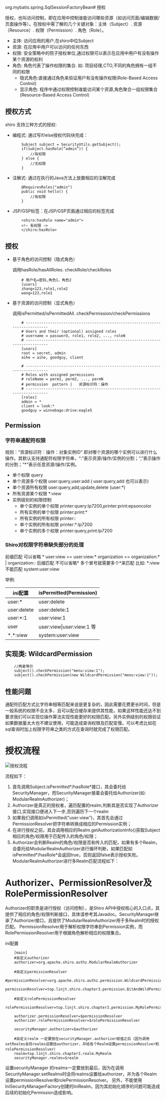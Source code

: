 org.mybatis.spring.SqlSessionFactoryBean# 授权

授权，也叫访问控制，即在应用中控制谁能访问哪些资源（如访问页面/编辑数据/页面操作等）。在授权中需了解的几个关键对象：主体（Subject）. 资源（Resource）. 权限（Permission）. 角色（Role）。
- 主体: 访问应用的用户,在shiro中位Subject
- 资源: 在应用中用户可以访问的任何东西
- 权限: 安全策略中的院子授权单位,通过权限可以表示在应用中用户有没有操作某个资源的权利
- 角色: 角色代表了操作权限的集合. 如: 项目经理,CTO,不同的角色拥有一组不同的权限
    - 隐式角色:直接通过角色来验证用户有没有操作权限(Role-Based Access Control)
    - 显示角色: 程序中通过权限控制谁能访问某个资源,角色聚合一组权限集合(Resource-Based Access Control)

## 授权方式

shiro 支持三种方式的授权:
- 编程式: 通过写if/else授权代码块完成：
    ```
        Subject subject = SecurityUtils.getSubject();
        if(subject.hasRole(“admin”)) {
            //有权限
        } else {
            //无权限
        }
    ```
- 注解式: 通过在执行的Java方法上放置相应的注解完成
    ```
        @RequiresRoles("admin")
        public void hello() {
            //有权限
        }
    ```
- JSP/GSP标签：在JSP/GSP页面通过相应的标签完成
    ```
        <shiro:hasRole name="admin">
        <!— 有权限 —>
        </shiro:hasRole>
    ```

## 授权

- 基于角色的访问控制（隐式角色）

    调用hasRole/hasAllRoles. checkRole/checkRoles
    ```
        # 用户名=密码,角色1，角色2
        [users]
        zhang=123,role1,role2
        wang=123,role1
    ```
- 基于资源的访问控制（显式角色）

    调用isPermitted/isPermittedAll. checkPermission/checkPermissions
    ```
        # -----------------------------------------------------------------------------
        # Users and their (optional) assigned roles
        # username = password, role1, role2, ..., roleN
        # -----------------------------------------------------------------------------
        [users]
        root = secret, admin
        aihe = aihe, goodguy, client

        # -----------------------------------------------------------------------------
        # Roles with assigned permissions
        # roleName = perm1, perm2, ..., permN
        # permission  pattern |   资源标识符：操作
        # -----------------------------------------------------------------------------
        [roles]
        admin = *
        client = look:*
        goodguy = winnebago:drive:eagle5
    ```

## Permission

### 字符串通配符权限

规则：“资源标识符：操作：对象实例ID”  即对哪个资源的哪个实例可以进行什么操作。其默认支持通配符权限字符串，“:”表示资源/操作/实例的分割；“,”表示操作的分割；“*”表示任意资源/操作/实例。

- 单个权限 query
- 单个资源多个权限 user:query,user:add ( user:query,add  也可以表示)
- 单个资源所有权限 user:query,add,update,delete (user:*)
- 所有资源某个权限 *:view
- 实例级别的权限控制
    - 单个实例的单个权限 printer:query:lp7200,printer:print:epsoncolor
    - 所有实例的单个权限 printer:print:*
    - 所有实例的所有权限 printer:*:*
    - 单个实例的所有权限 printer:*:lp7200
    - 单个实例的多个权限 printer:query,print:lp7200

### Shiro对权限字符串缺失部分的处理

前缀匹配 可以省略 *
user:view == user:view:*
organization == organization:* | organization:*:*
后缀匹配 不可以省略*  多个冒号就需要多个*来匹配
比如: *:view 不能匹配   system:user:view

举例:

ini配置|isPermitted(Permission)
---|---
user:* | user:delete
user:delete | user:delete:1
user:*:1 | user:view:1
user|user:view\|user:view:1 等
\*.\*:view | system:user:view

## 实现类: WildcardPermission

```
    //两者等价
    subject().checkPermission("menu:view:1");
    subject().checkPermission(new WildcardPermission("menu:view:1"));
```

## 性能问题

通配符匹配方式比字符串相等匹配来说是更复杂的，因此需要花费更长时间，但是一般系统的权限不会太多，且可以配合缓存来提供其性能，如果这样性能还达不到要求我们可以实现位操作算法实现性能更好的权限匹配。另外实例级别的权限验证如果数据量太大也不建议使用，可能造成查询权限及匹配变慢。可以考虑比如在sql查询时加上权限字符串之类的方式在查询时就完成了权限匹配。



# 授权流程
![授权流程](../authorzationFlowPicture.png)

流程如下：

1. 首先调用Subject.isPermitted*/hasRole*接口，其会委托给SecurityManager，而SecurityManager接着会委托给Authorizer(如: ModularRealmAuthorizer)；
2. Authorizer是真正的授权者，遍历配置的realm,判断其是否实现了Authorizer接口,实现接口便进入下一步,否则遍历下一个realm
2. 如果我们调用如isPermitted(“user:view”)，其首先会通过PermissionResolver把字符串转换成相应的Permission实例；
3. 在进行授权之前，其会调用相应的Realm.getAuthorizationInfo()获取Subject相应的角色/权限用于匹配传入的角色/权限；
4. Authorizer会判断Realm的角色/权限是否和传入的匹配，如果有多个Realm，会委托给ModularRealmAuthorizer进行循环判断，如果匹配如isPermitted*/hasRole*会返回true，否则返回false表示授权失败。ModularRealmAuthorizer进行多Realm匹配流程如下：

# Authorizer、PermissionResolver及RolePermissionResolver

Authorizer的职责是进行授权（访问控制），是Shiro API中授权核心的入口点，其提供了相应的角色/权限判断接口，具体请参考其Javadoc。SecurityManager继承了Authorizer接口，且提供了ModularRealmAuthorizer用于多Realm时的授权匹配。
PermissionResolver用于解析权限字符串到Permission实例，而RolePermissionResolver用于根据角色解析相应的权限集合。

ini配置

```
    [main]
    #自定义authorizer
    authorizer=org.apache.shiro.authz.ModularRealmAuthorizer

    #自定义permissionResolver
    #permissionResolver=org.apache.shiro.authz.permission.WildcardPermissionResolver
    permissionResolver=top.linjt.shiro.chapter3.permission.BitAndWildPermissionResolver

    #自定义rolePermissionResolver
    rolePermissionResolver=top.linjt.shiro.chapter3.permission.MyRolePermissionResolver

    authorizer.permissionResolver=$permissionResolver
    authorizer.rolePermissionResolver=$rolePermissionResolver

    securityManager.authorizer=$authorizer

    #自定义realm 一定要放在securityManager.authorizer赋值之后（因为调用setRealms会将realms设置给authorizer，并给各个Realm设置permissionResolver和rolePermissionResolver）
    realm=top.linjt.shiro.chapter3.realm.MyRealm
    securityManager.realms=$realm
```
设置securityManager 的realms一定要放到最后，因为在调用SecurityManager.setRealms时会将realms设置给authorizer，并为各个Realm设置permissionResolver和rolePermissionResolver。
另外，不能使用IniSecurityManagerFactory创建的IniRealm，因为其初始化顺序的问题可能造成后续的初始化Permission造成影响。
